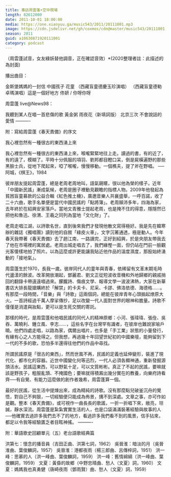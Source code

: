 ```yaml
---
title: 專訪周雲蓬+空中現場
length: 82612000
date: 2011-10-01 18:00:00
media: https://one.xiaoyuu.ga/music543/2011/20111001.mp3
image: https://cdn.jsdelivr.net/gh/coxmos/cdn@master/music543/20111001.png
season: 2011
guid: a10630871920111001
category: podcast
---
```


（周雲蓬試音，女友綠妖替他調音，正在確認音效）*(2020整理者註：此描述的為封面)

播出曲目：

金斯堡媽媽的一封信
中國孩子
花童
（西藏盲童德慶玉珍演唱）
（西藏盲童德勒卓瑪演唱）這是一個好地方
佟妍 / 你呀你呀

周雲蓬 live@News98：

我聽到某人在唱一首悲傷的歌
黃金粥
雨夜花（新填詞版）
北京三次
不會說話的愛情
———-

附：寫給周雲蓬《春天責備》的序文

我心裡忽然有一種很古的東西湧上來 

我心裡忽然有一種很古的東西湧上來，喉嚨緊緊地往上走。讀過的書，有的近了，有的遠了，模糊了。平時十分佩服的項羽、劉邦都目瞪口呆，倒是屍橫遍野的那些黑臉士兵，從地下爬起來，啞了喉嚨，慢慢移動。一個樵夫，提了斧在野唱。 
──阿城，《棋王》，1984

彼岸朋友提起周雲蓬，總是老周老周地叫，語氣親暱，很以他為榮的樣子。近年「中國新民謠」漸成氣候，老周是圈子裡動見觀瞻的指標人物。2009年他發起為貧困盲童募款的公益合輯《紅色推土機》，廣邀音樂人共襄盛舉，一呼百諾，收了二十六曲，歌手名單便是當代中國民謠的「點將簿」。老周顛沛多年，四海為家，去年終於在紹興安家落戶。當地文青雅士提起老周，也是掩不住的得意，隱隱然已把他和魯迅、徐渭、王羲之同列為當地「文化財」了。

老周走唱江湖，以詩歌名世，直到後來我們才發現他散文寫得極好。我是先在韓寒辦的雜誌《獨唱團》讀到他的自敘「綠皮火車」，文字沉著通透，極是動人。今年春天我帶著《春天責備》去了趟江南，一路讀完，正好到紹興，於是央朋友帶我去了他在市場裡的寓居處。老周出城走唱去了，我們緣慳一面，但仍站在門前一臉觀光客傻樣地拍了照片。以為這麼或許更能讓我貼近他作品的溫度濕度，那股始終湧動的「接地氣」。

周雲蓬生於1970，長我一歲。彼岸同代人的童年與青春，依稀留有文革末期毛時代盪漾的餘波。改革開放潮起，鄧麗君、劉文正從短波收音機和外地歸鄉的親戚捎回的翻錄卡帶遠遠唱過來。朦朧詩、傷痕文學、報導文學一波波沸熱，大家在新華書店大排長龍搶購終於「解禁」的卡夫卡、尼采、卡謬、佛洛依德、海德格……。有那麼一段時間，「音樂」與「詩歌」這兩個詞，總能在彼岸青年心頭搧起燎原大火。一首詩經過千萬人摩挲傳抄，足以改變一代人面對世界的眼神和膽量。詩歌不僅僅是消遣與妝點，更可以是生死交關的寄託。

那樣的時代，是周雲蓬和他唱民謠的同代人的精神原鄉：小河、張瑋瑋、張佺、吳吞、萬曉利、鍾立風、李志……，這些名字在台灣罕有識者，在彼岸也難說家喻戶曉。他們四處走唱，以路為家，偶爾出唱片，也多是「手工業」狀態的小量發行，有緣有心之人方能得之。但我想，再過幾十年回望世紀初的中國樂壇，能夠留到下一代的不多的歌，恐怕多半還得往他們的作品中尋找。

所謂民謠原是「很古的東西」，然而世風不再，民謠的定義也延伸變形，裝進了現代化、都市化的容器。近世中國變化何等迅烈，一代人必須各顯神通，重新發掘源頭活水。民謠這東西，可以野氣十足，可以文質彬彬。真正了不起的民謠，要嘛就該是野孩子，粗服亂頭、不掩國色；要嘛就得積澱出幾分實在的教養，向樂府詩看齊──有自覺、有能力這麼做的創作者幾希，周雲蓬算一個。

最好的民謠，從生活中提煉出來，成為精純的詩歌。沒有那麼點兒破釜沉舟的覺悟，對自己不夠狠，一切經驗便只能成為佈景，搆不到深處。文章之事，亦可作如是觀。整本《春天責備》，或可視作一曲長長的歌謠，一折一折唱下來，敞亮，坦誠，靜水深流。周雲蓬是紮紮實實生活的人，也是口袋滿滿裝著經驗與故事的人──他確實去過許多我們去不了的地方，看過許多我們看不到的風景，信手拈來，都足以令我等經驗匱乏者目眩神搖。
———-

附：華語歌史回顧單元（五）老台語歌經典篇

洪第七：懷念的播音員（吉田正曲、洪第七詞，1962）
吳晉淮：暗淡的月（吳晉淮曲、葉俊麟詞，1957）
吳晉淮：港都夜雨（楊三郎曲、呂傳梓詞，1951）
洪一峰：思慕的人（洪一峰曲、葉俊麟詞，1959）
洪一峰：舊情綿綿（洪一峰曲、葉俊麟詞，1959）
文夏：黃昏的故鄉（中野忠晴曲、愁人（文夏）詞，1960）
文夏：媽媽我也真勇健（唐崎夜雨（鄧雨賢）曲、愁人（文夏）詞，1959）
